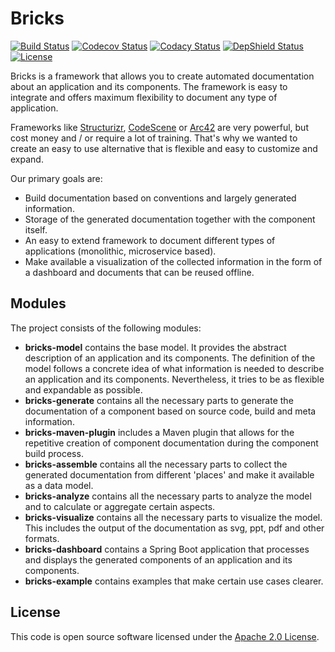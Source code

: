 # Bricks
[![Build Status](https://travis-ci.org/ingogriebsch/bricks.svg?branch=development)](https://travis-ci.org/ingogriebsch/bricks)
[![Codecov Status](https://codecov.io/gh/ingogriebsch/bricks/branch/development/graph/badge.svg)](https://codecov.io/gh/ingogriebsch/bricks)
[![Codacy Status](https://api.codacy.com/project/badge/Grade/1829fc812c23499aaa0525c31e054e8d)](https://www.codacy.com/app/ingo.griebsch/bricks?utm_source=github.com&utm_medium=referral&utm_content=ingogriebsch/bricks&utm_campaign=Badge_Grade)
[![DepShield Status](https://depshield.sonatype.org/badges/ingogriebsch/bricks/depshield.svg)](https://depshield.github.io)
[![License](http://img.shields.io/:license-apache-blue.svg)](http://www.apache.org/licenses/LICENSE-2.0.html)

Bricks is a framework that allows you to create automated documentation about an application and its components. 
The framework is easy to integrate and offers maximum flexibility to document any type of application.

Frameworks like [Structurizr](https://structurizr.com/), [CodeScene](https://empear.com/) or [Arc42](https://arc42.de/) are very powerful, but cost money and / or require a lot of training. 
That's why we wanted to create an easy to use alternative that is flexible and easy to customize and expand.

Our primary goals are:

*   Build documentation based on conventions and largely generated information.
*   Storage of the generated documentation together with the component itself.
*   An easy to extend framework to document different types of applications (monolithic, microservice based).
*   Make available a visualization of the collected information in the form of a dashboard and documents that can be reused offline.

## Modules
The project consists of the following modules:

*   **bricks-model** contains the base model. It provides the abstract description of an application and its components. The definition of the model follows a concrete idea of ​​what information is needed to describe an application and its components. Nevertheless, it tries to be as flexible and expandable as possible.
*   **bricks-generate** contains all the necessary parts to generate the documentation of a component based on source code, build and meta information.
*   **bricks-maven-plugin** includes a Maven plugin that allows for the repetitive creation of component documentation during the component build process.
*   **bricks-assemble** contains all the necessary parts to collect the generated documentation from different 'places' and make it available as a data model.
*   **bricks-analyze** contains all the necessary parts to analyze the model and to calculate or aggregate certain aspects.
*   **bricks-visualize** contains all the necessary parts to visualize the model. This includes the output of the documentation as svg, ppt, pdf and other formats.
*   **bricks-dashboard** contains a Spring Boot application that processes and displays the generated components of an application and its components.
*   **bricks-example** contains examples that make certain use cases clearer.

## License
This code is open source software licensed under the [Apache 2.0 License](https://www.apache.org/licenses/LICENSE-2.0.html).
